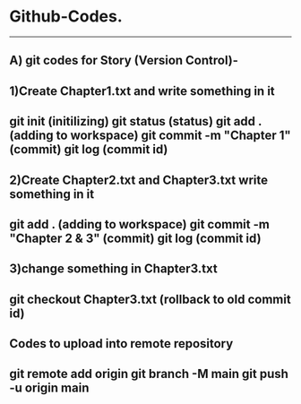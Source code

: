 # Github-Codes.
-------------------------------------------------
A) git codes for Story (Version Control)-
-------------------------------------------------
1)Create Chapter1.txt and write something  in it
-------------------------------------------------
git init                                                                (initilizing)
git status                                                              (status)
git add .                                                               (adding to workspace)
git commit -m "Chapter 1"                                               (commit)
git log                                                                 (commit id)
-------------------------------------------------------------
2)Create Chapter2.txt and Chapter3.txt write something in it
-------------------------------------------------------------
git add .                                                               (adding to workspace)
git commit -m "Chapter 2 & 3"                                           (commit)
git log                                                                 (commit id)
-----------------------------------
3)change something in Chapter3.txt 
-----------------------------------
git checkout Chapter3.txt                                               (rollback to old commit id)
--------------------------------------
Codes to upload into remote repository
--------------------------------------
git remote add origin <url>
git branch -M main
git push -u origin main
-----------------------------------
